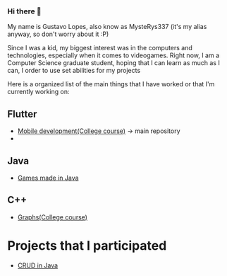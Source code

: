 ### Hi there 👋

My name is Gustavo Lopes, also know as MysteRys337 (it's my alias anyway, so don't worry about it :P)

Since I was a kid, my biggest interest was in the computers and technologies, especially when it comes to videogames.
Right now, I am a Computer Science graduate  student, hoping that I can learn as much as I can, I order to use set abilities 
for my projects

Here is a organized list of the main things that I have worked or that I'm currently working on:

## Flutter

* [Mobile development(College course)](https://github.com/MysteRys337/LDDM-PUC2021) -> main repository 
* 
## Java

* [Games made in Java](https://github.com/MysteRys337/EclipseJogos)

## C++ 

* [Graphs(College course)](https://github.com/MysteRys337/graph_algorithms_in_cpp)

# Projects that I participated

* [CRUD in Java](https://github.com/solid-titans/AEDs3)

